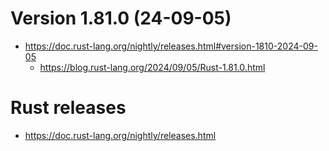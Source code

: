 # Version 1.81.0 (24-09-05)
- https://doc.rust-lang.org/nightly/releases.html#version-1810-2024-09-05
  - https://blog.rust-lang.org/2024/09/05/Rust-1.81.0.html

# Rust releases
- https://doc.rust-lang.org/nightly/releases.html
